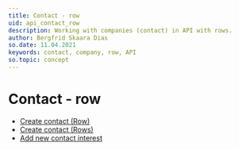 ```yaml
---
title: Contact - row
uid: api_contact_row
description: Working with companies (contact) in API with rows.
author: Bergfrid Skaara Dias
so.date: 11.04.2021
keywords: contact, company, row, API
so.topic: concept
---
```


# Contact - row

* [Create contact (Row)][1]
* [Create contact (Rows)][2]
* [Add new contact interest][3]

<!-- Referenced links -->
[1]: create-contact-row.md
[2]: create-contact-row.md
[3]: add-new-contact-interests.md
